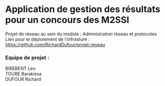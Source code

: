 Application de gestion des résultats pour un concours des M2SSI
========

Projet de réseau au sein du module : Administration réseau et protocoles \
Lien pour le déploiement de l'infrasture : https://github.com/RichardDufour/projet-reseau

### Equipe de projet :
BIREBENT Leo \
TOURE Barakissa \
DUFOUR Richard
